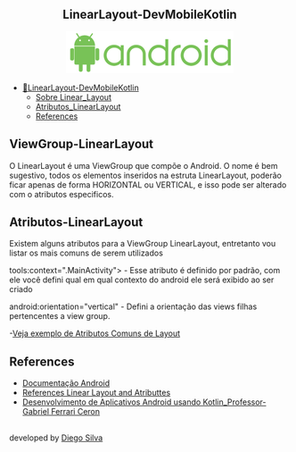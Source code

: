 <h2 align="center">LinearLayout-DevMobileKotlin</h2>

<p align = "center">
<img src="https://github.com/diegobsilva10/LinearLayout-DevMobileKotlin/blob/main/app/src/main/res/drawable-v24/png.png?raw=true" width="300px"/>
</p>

- [📔LinearLayout-DevMobileKotlin](#-LinearLayout-DevMobileKotlin)
    - [Sobre Linear_Layout](#ViewGroup-LinearLayout)
    - [Atributos_LinearLayout](#Atributos-LinearLayout)
    - [References](#References)
  
## ViewGroup-LinearLayout
O LinearLayout é uma ViewGroup que compõe o Android. O nome é bem sugestivo, todos os elementos inseridos na estruta LinearLayout, poderão ficar
apenas de forma HORIZONTAL ou VERTICAL, e isso pode ser alterado com o atributos especificos.

## Atributos-LinearLayout
Existem alguns atributos para a ViewGroup LinearLayout, entretanto vou listar os mais comuns de serem utilizados

tools:context=".MainActivity"> - Esse atributo é definido por padrão, com ele você defini qual em qual contexto do android ele será exibido ao ser criado

android:orientation="vertical" - Defini a orientação das views filhas pertencentes a view group.

-[Veja exemplo de Atributos Comuns de Layout](link)

## References

- [Documentação Android](https://developer.android.com/reference/android/widget/LinearLayout?hl=pt-br#summary)
- [References Linear Layout and Atributtes](https://developer.android.com/reference/android/widget/LinearLayout?hl=pt-br#summary)
- [Desenvolvimento de Aplicativos Android usando Kotlin_Professor-Gabriel Ferrari Ceron](https://www.udemy.com/course/curso-desenvolvedor-kotlin/)

##


developed by [Diego Silva](https://www.linkedin.com/in/diego-silva-2479711a7/)
